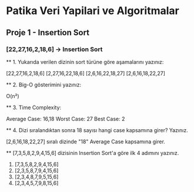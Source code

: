 # Patika Veri Yapilari ve Algoritmalar

## Proje 1 - Insertion Sort

### [22,27,16,2,18,6] -> Insertion Sort


** 1. Yukarıda verilen dizinin sort türüne göre aşamalarını yazınız:

[22,27,16,2,18,6] 
[2,27,16,22,18,6] 
[2,6,16,22,18,27] 
[2,6,16,18,22,27] 

** 2. Big-O gösterimini yazınız:

O(n²)

** 3. Time Complexity:

Average Case: 16,18
     Worst Case: 27
     Best Case: 2


** 4. Dizi sıralandıktan sonra 18 sayısı hangi case kapsamına girer? Yazınız.

[2,6,16,18,22,27] sıralı dizinde "18" Average Case kapsamına girer.

** [7,3,5,8,2,9,4,15,6] dizisinin Insertion Sort'a göre ilk 4 adımını yazınız.

1. [7,3,5,8,2,9,4,15,6]
2. [2,3,5,8,7,9,4,15,6]
3. [2,3,4,8,7,9,5,15,6]
4. [2,3,4,5,7,9,8,15,6]
